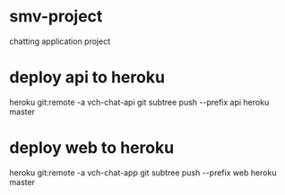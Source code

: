 # smv-project
chatting application project

# deploy api to heroku
heroku git:remote -a vch-chat-api
git subtree push --prefix api heroku master

# deploy web to heroku
heroku git:remote -a vch-chat-app
git subtree push --prefix web heroku master